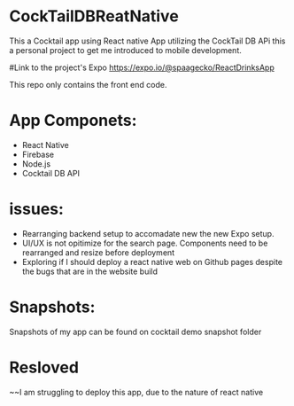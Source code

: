 # CockTailDBReatNative
This a Cocktail app using React native App utilizing the CockTail DB APi this a personal project to get me introduced to mobile development.  

#Link to the project's Expo 
https://expo.io/@spaagecko/ReactDrinksApp

This repo only contains the front end code. 

# App Componets: 
- React Native 
- Firebase 
- Node.js
- Cocktail DB API

#  issues:
 - Rearranging backend setup to accomadate new the new Expo setup.
 -  UI/UX is not opitimize for the search page. Components need to  be rearranged and resize before deployment  
 - Exploring if I should deploy a react native web on Github pages despite the bugs that are in the website build 

# Snapshots: 
Snapshots of my app can be found on cocktail demo snapshot folder

# Resloved 
~~I am struggling to deploy this app, due to the nature of react native

